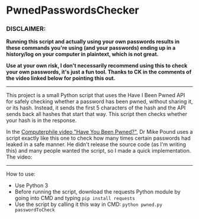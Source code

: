# PwnedPasswordsChecker

### DISCLAIMER: 
**Running this script and actually using your own passwords results in these commands you're using (and your passwords) ending up in a history/log on your computer in plaintext, which is not great.**

**Use at your own risk, I don't necessarily recommend using this to check your own passwords, it's just a fun tool. Thanks to CK in the comments of the video linked below for pointing this out.**

---

This project is a small Python script that uses the Have I Been Pwned API for safely checking whether a password has been pwned, without sharing it, or its hash. Instead, it sends the first 5 characters of the hash and the API sends back all hashes that start that way. This script then checks whether your hash is in the response.

In the [Computerphile video "Have You Been Pwned?"](https://www.youtube.com/watch?v=hhUb5iknVJs), Dr Mike Pound uses a script exactly like this one to check how many times certain passwords had leaked in a safe manner. He didn't release the source code (as I'm writing this) and many people wanted the script, so I made a quick implementation. The video: 

---

How to use:

* Use Python 3
* Before running the script, download the requests Python module by going into CMD and typing `pip install requests`
* Use the script by calling it this way in CMD: `python pwned.py passwordToCheck`
